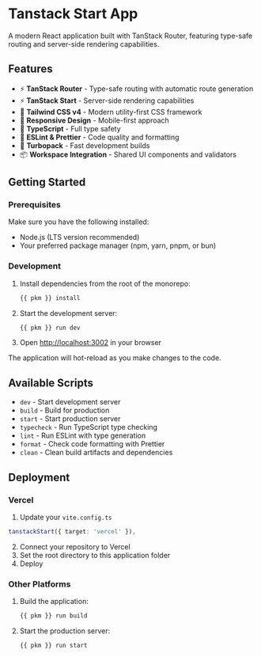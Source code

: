 # Tanstack Start App

A modern React application built with TanStack Router, featuring type-safe routing and server-side rendering capabilities.

## Features

- ⚡ **TanStack Router** - Type-safe routing with automatic route generation
- ⚡ **TanStack Start** - Server-side rendering capabilities
- 🎨 **Tailwind CSS v4** - Modern utility-first CSS framework
- 📱 **Responsive Design** - Mobile-first approach
- 🔧 **TypeScript** - Full type safety
- 🎯 **ESLint & Prettier** - Code quality and formatting
- 🚀 **Turbopack** - Fast development builds
- 📦 **Workspace Integration** - Shared UI components and validators

## Getting Started

### Prerequisites

Make sure you have the following installed:
- Node.js (LTS version recommended)
- Your preferred package manager (npm, yarn, pnpm, or bun)

### Development

1. Install dependencies from the root of the monorepo:
   ```bash
   {{ pkm }} install
   ```

2. Start the development server:
   ```bash
   {{ pkm }} run dev
   ```

3. Open [http://localhost:3002](http://localhost:3002) in your browser

The application will hot-reload as you make changes to the code.

## Available Scripts

- `dev` - Start development server
- `build` - Build for production
- `start` - Start production server
- `typecheck` - Run TypeScript type checking
- `lint` - Run ESLint with type generation
- `format` - Check code formatting with Prettier
- `clean` - Clean build artifacts and dependencies

## Deployment

### Vercel

1. Update your `vite.config.ts`

```ts
tanstackStart({ target: 'vercel' }),
```

2. Connect your repository to Vercel
3. Set the root directory to this application folder
4. Deploy

### Other Platforms

1. Build the application:
   ```bash
   {{ pkm }} run build
   ```

2. Start the production server:
   ```bash
   {{ pkm }} run start
   ```
